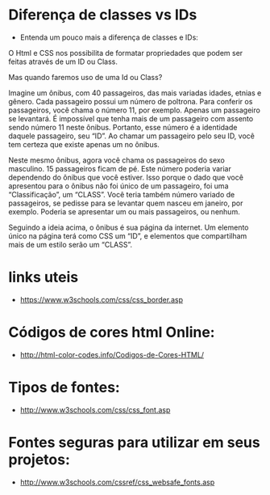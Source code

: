 # Diferença de classes vs IDs
* Entenda um pouco mais a diferença de classes e IDs:

O Html e CSS nos possibilita de formatar propriedades que podem ser feitas através de um ID ou Class.

Mas quando faremos uso de uma Id ou Class?

Imagine um ônibus, com 40 passageiros, das mais variadas idades, etnias e gênero. Cada passageiro possui um número de poltrona. Para conferir os passageiros, você chama o número 11, por exemplo. Apenas um passageiro se levantará. É impossível que tenha mais de um passageiro com assento sendo número 11 neste ônibus. Portanto, esse número é a identidade daquele passageiro, seu “ID”. Ao chamar um passageiro pelo seu ID, você tem certeza que existe apenas um no ônibus.

Neste mesmo ônibus, agora você chama os passageiros do sexo masculino. 15 passageiros ficam de pé. Este número poderia variar dependendo do ônibus que você estiver. Isso porque o dado que você apresentou para o ônibus não foi único de um passageiro, foi uma “Classificação”, um “CLASS”. Você teria também número variado de passageiros, se pedisse para se levantar quem nasceu em janeiro, por exemplo. Poderia se apresentar um ou mais passageiros, ou nenhum.

Seguindo a ideia acima, o ônibus é sua página da internet. Um elemento único na página terá como CSS um “ID”, e elementos que compartilham mais de um estilo serão um “CLASS”. 

# links uteis

* https://www.w3schools.com/css/css_border.asp

# Códigos de cores html Online:
* http://html-color-codes.info/Codigos-de-Cores-HTML/

# Tipos de fontes:
* http://www.w3schools.com/css/css_font.asp

# Fontes seguras para utilizar em seus projetos:
* http://www.w3schools.com/cssref/css_websafe_fonts.asp

